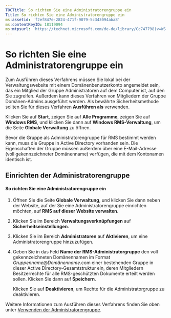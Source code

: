 ```yaml
---
TOCTitle: So richten Sie eine Administratorengruppe ein
Title: So richten Sie eine Administratorengruppe ein
ms:assetid: 'f2ef847e-2824-471f-9079-5c343094aba8'
ms:contentKeyID: 18119094
ms:mtpsurl: 'https://technet.microsoft.com/de-de/library/Cc747798(v=WS.10)'
---
```


So richten Sie eine Administratorengruppe ein
=============================================

Zum Ausführen dieses Verfahrens müssen Sie lokal bei der Verwaltungswebsite mit einem Domänenbenutzerkonto angemeldet sein, das ein Mitglied der Gruppe Administratoren auf dem Computer ist, auf den Sie zugreifen. Außerdem kann dieses Verfahren von Mitgliedern der Gruppe Domänen-Admins ausgeführt werden. Als bewährte Sicherheitsmethode sollten Sie für dieses Verfahren **Ausführen als** verwenden.

Klicken Sie auf **Start**, zeigen Sie auf **Alle Programme**, zeigen Sie auf **Windows RMS**, und klicken Sie dann auf **Windows RMS-Verwaltung**, um die Seite **Globale Verwaltung** zu öffnen.

Bevor die Gruppe als Administratorengruppe für RMS bestimmt werden kann, muss die Gruppe in Active Directory vorhanden sein. Die Eigenschaften der Gruppe müssen außerdem über eine E-Mail-Adresse (voll gekennzeichneter Domänenname) verfügen, die mit dem Kontonamen identisch ist.

Einrichten der Administratorengruppe
------------------------------------

#### So richten Sie eine Administratorengruppe ein

1.  Öffnen Sie die Seite **Globale Verwaltung**, und klicken Sie dann neben der Website, auf der Sie eine Administratorengruppe einrichten möchten, auf **RMS auf dieser Website verwalten**.

2.  Klicken Sie im Bereich **Verwaltungsverknüpfungen** auf **Sicherheitseinstellungen**.

3.  Klicken Sie im Bereich **Administratoren** auf **Aktivieren**, um eine Administratorengruppe hinzuzufügen.

4.  Geben Sie in das Feld **Name der RMS-Administratorgruppe** den voll gekennzeichneten Domänennamen im Format *Gruppenname*@*Domänenname*.com einer bestehenden Gruppe in dieser Active Directory-Gesamtstruktur ein, deren Mitgliedern Besitzerrechte für alle RMS-geschützten Dokumente erteilt werden sollen. Klicken Sie dann auf **Speichern**.

    Klicken Sie auf **Deaktivieren**, um Rechte für die Administratorgruppe zu deaktivieren.

Weitere Informationen zum Ausführen dieses Verfahrens finden Sie oben unter [Verwenden der Administratorengruppe](https://technet.microsoft.com/0febcb3e-7124-4e51-971a-1013b928d33b).

